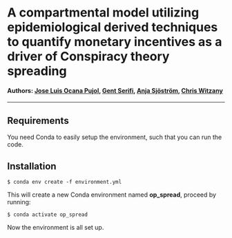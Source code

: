 # A compartmental model utilizing epidemiological derived techniques to quantify monetary incentives as a driver of Conspiracy theory spreading

#### Authors: [Jose Luis Ocana Pujol](https://github.com/clopujol), [Gent Serifi](https://github.com/gserifi), [Anja Sjöström](https://github.com/anjaella), [Chris Witzany](https://github.com/ChrisWitzany)

---

## Requirements
You need Conda to easily setup the environment, such that you can run the code.

## Installation
```shell
$ conda env create -f environment.yml
```

This will create a new Conda environment named **op_spread**, proceed by running:

```shell
$ conda activate op_spread
```

Now the environment is all set up.